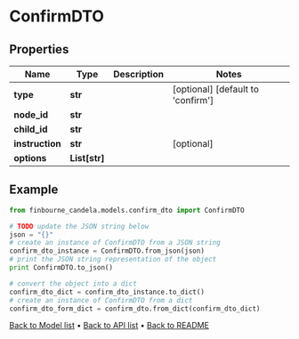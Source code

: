 # ConfirmDTO


## Properties
Name | Type | Description | Notes
------------ | ------------- | ------------- | -------------
**type** | **str** |  | [optional] [default to 'confirm']
**node_id** | **str** |  | 
**child_id** | **str** |  | 
**instruction** | **str** |  | [optional] 
**options** | **List[str]** |  | 

## Example

```python
from finbourne_candela.models.confirm_dto import ConfirmDTO

# TODO update the JSON string below
json = "{}"
# create an instance of ConfirmDTO from a JSON string
confirm_dto_instance = ConfirmDTO.from_json(json)
# print the JSON string representation of the object
print ConfirmDTO.to_json()

# convert the object into a dict
confirm_dto_dict = confirm_dto_instance.to_dict()
# create an instance of ConfirmDTO from a dict
confirm_dto_form_dict = confirm_dto.from_dict(confirm_dto_dict)
```
[Back to Model list](../README.md#documentation-for-models) &#8226; [Back to API list](../README.md#documentation-for-api-endpoints) &#8226; [Back to README](../README.md)


